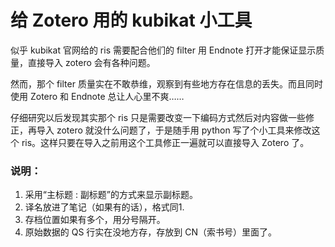 # 给 Zotero 用的 kubikat 小工具
似乎 kubikat 官网给的 ris 需要配合他们的 filter 用 Endnote 打开才能保证显示质量，直接导入 zotero 会有各种问题。

然而，那个 filter 质量实在不敢恭维，观察到有些地方存在信息的丢失。而且同时使用 Zotero 和 Endnote 总让人心里不爽……

仔细研究以后发现其实那个 ris 只是需要改变一下编码方式然后对内容做一些修正，再导入 zotero 就没什么问题了，于是随手用 python 写了个小工具来修改这个 ris。这样只要在导入之前用这个工具修正一遍就可以直接导入 Zotero 了。

### 说明：
1. 采用“主标题 : 副标题”的方式来显示副标题。
2. 译名放进了笔记（如果有的话），格式同1.
3. 存档位置如果有多个，用分号隔开。
4. 原始数据的 QS 行实在没地方存，存放到 CN（索书号）里面了。
